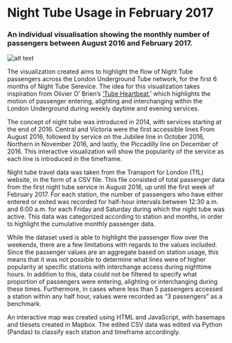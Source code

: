 # Night Tube Usage in February 2017
### An individual visualisation showing the monthly number of passengers between August 2016 and February 2017.

![alt text](https://i.ibb.co/BySCxyk/tube-SS.png "Logo Title Text 1")

The visualization created aims to highlight the flow of Night Tube passengers across the London Underground Tube network, for the first 6 months of Night Tube Serevice. The idea for this visualization takes inspiration from Olivier O’ Brien’s [‘Tube Heartbeat](https://oobrien.com/2016/08/tubeheartbeat/),’ which highlights the motion of passenger entering, alighting and interchanging within the London Underground during weekly daytime and evening services. 

The concept of night tube was introduced in 2014, with services starting at the end of 2016. Central and Victoria were the first accessible lines From August 2016, followed by service on the Jubilee line in October 2016, Northern in November 2016, and lastly, the Piccadilly line on December of 2016. This interactive visualization will show the popularity of the service as each line is introduced in the timeframe.

Night tube travel data was taken from the Transport for London (TfL) website, in the form of a CSV file. This file consisted of total passenger data from the first night tube service in August 2016, up until the first week of February 2017. For each station, the number of passengers who have either entered or exited was recorded for half-hour intervals between 12:30 a.m. and 6:00 a.m. for each Friday and Saturday during which the night tube was active. This data was categorized according to station and months, in order to highlight the cumulative monthly passenger data.

While the dataset used is able to highlight the passenger flow over the weekends, there are a few limitations with regards to the values included. Since the passenger values are an aggregate based on station usage, this means that it was not possible to determine what lines were of higher popularity at specific stations with interchange access during nighttime hours. In addition to this, data could not be filtered to specify what proportion of passengers were entering, alighting or interchanging during these times. Furthermore, in cases where less than 5 passengers accessed a station within any half hour, values were recorded as “3 passengers” as a benchmark.

An interactive map was created using HTML and JavaScript, with basemaps and tilesets created in Mapbox. The edited CSV data was edited via Python (Pandas) to classify each station and timeframe accordingly. 
